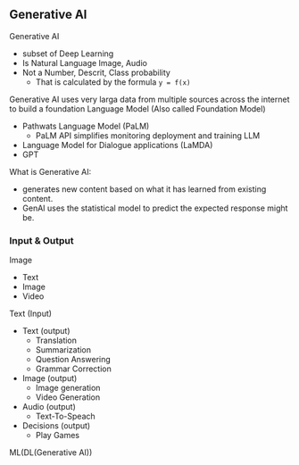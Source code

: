 ## Generative AI

Generative AI
- subset of Deep Learning
- Is Natural Language Image, Audio
- Not a Number, Descrit, Class probability
  - That is calculated by the formula `y = f(x)`

Generative AI uses very larga data from multiple sources across the internet to build a foundation Language Model (Also called Foundation Model)
- Pathwats Language Model (PaLM)
  - PaLM API simplifies monitoring deployment and training LLM
- Language Model for Dialogue applications (LaMDA)
- GPT

What is Generative AI:
- generates new content based on what it has learned from existing content.
- GenAI uses the statistical model to predict the expected response might be.

### Input & Output

Image
- Text
- Image
- Video

Text (Input)
- Text (output)
  - Translation
  - Summarization
  - Question Answering
  - Grammar Correction
- Image (output)
  - Image generation
  - Video Generation
- Audio (output)
  - Text-To-Speach
- Decisions (output)
  - Play Games

ML(DL(Generative AI))